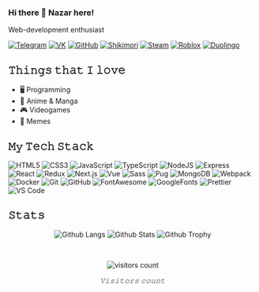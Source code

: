 ### Hi there 👋 Nazar here!

Web-development enthusiast

[![Telegram](https://img.shields.io/badge/-%40ho4yama-%230088cc?style=flat-square&logo=telegram)](https://t.me/ho4yama)
[![VK](https://img.shields.io/badge/-%40hoshiyama-%234C75A3?style=flat-square&logo=vk)](https://vk.com/hoshiyama)
[![GitHub](https://img.shields.io/badge/-%40HoshiyamaSeizen-%2324292e?style=flat-square&logo=github)](https://github.com/HoshiyamaSeizen)
[![Shikimori](https://img.shields.io/badge/-%40HoshiyamaSeizen-%23171a21?style=flat-square&logo=shikimori)](https://shikimori.one/Hoshiyama+Seizen)
[![Steam](https://img.shields.io/badge/-%40seizen-%23171a21?style=flat-square&logo=steam)](https://steamcommunity.com/id/seizen/)
[![Roblox](https://img.shields.io/badge/-%40h0shiyama-%23171515?style=flat-square&logo=roblox)](https://www.roblox.com/users/3020128644/profile)
[![Duolingo](https://img.shields.io/badge/-%40Hoshiyama__Seizen-%23131f24?style=flat-square&logo=duolingo)](https://www.duolingo.com/profile/Hoshiyama_Seizen)

## 𝚃𝚑𝚒𝚗𝚐𝚜 𝚝𝚑𝚊𝚝 𝙸 𝚕𝚘𝚟𝚎

- 🖥️ Programming
- 💢 Anime & Manga
- 🎮 Videogames
- 🐸 Memes

## 𝙼𝚢 𝚃𝚎𝚌𝚑 𝚂𝚝𝚊𝚌𝚔

![HTML5](https://img.shields.io/badge/-HTML5-%23e34c26?style=flat-square&logo=html5&logoColor=white)
![CSS3](https://img.shields.io/badge/-CSS3-%232965f1?style=flat-square&logo=css3&logoColor=white)
![JavaScript](https://img.shields.io/badge/-JavaScript-%23F0DB4F?style=flat-square&logo=javascript&logoColor=%23323330)
![TypeScript](https://img.shields.io/badge/-TypeScript-007ACC?style=flat-square&logo=typescript&logoColor=white)
![NodeJS](https://img.shields.io/badge/-NodeJS-%2368a063?style=flat-square&logo=nodedotjs&logoColor=white)
![Express](https://img.shields.io/badge/-Express-%23393939?style=flat-square&logo=express)
![React](https://img.shields.io/badge/-React-%23222222?style=flat-square&logo=react)
![Redux](https://img.shields.io/badge/-Redux-%23764abc?style=flat-square&logo=redux)
![Next.js](https://img.shields.io/badge/-Next.js-%23030303?style=flat-square&logo=nextdotjs&logoColor=white)
![Vue](https://img.shields.io/badge/-Vue-%2334495E?style=flat-square&logo=vuedotjs)
![Sass](https://img.shields.io/badge/-Sass-%23c69?style=flat-square&logo=sass&logoColor=white)
![Pug](https://img.shields.io/badge/-PUG-%23EFCCA3?style=flat-square&logo=pug&logoColor=%2356332B)
![MongoDB](https://img.shields.io/badge/-MongoDB-%234DB33D?style=flat-square&logo=mongodb&logoColor=white)
![Webpack](https://img.shields.io/badge/-Webpack-%231C78C0?style=flat-square&logo=webpack&logoColor=white)
![Docker](https://img.shields.io/badge/-Docker-%230db7ed?style=flat-square&logo=docker&logoColor=white)
![Git](https://img.shields.io/badge/-Git-%23F1502F?style=flat-square&logo=git&logoColor=white)
![GitHub](https://img.shields.io/badge/-GitHub-%23171515?style=flat-square&logo=github)
![FontAwesome](https://img.shields.io/badge/-Font%20Awesome-%23193154?style=flat-square&logo=fontawesome)
![GoogleFonts](https://img.shields.io/badge/-Google%20Fonts-%23196FE1?style=flat-square&logo=googlefonts&logoColor=white)
![Prettier](https://img.shields.io/badge/-Prettier-%23F7B93E?style=flat-square&logo=prettier&logoColor=ffffff)
![VS Code](https://img.shields.io/badge/-VSCode-%23007ACC?style=flat-square&logo=visual-studio-code)

## 𝚂𝚝𝚊𝚝𝚜

<p align="center">
  <img src="https://github-readme-stats.vercel.app/api/top-langs/?username=HoshiyamaSeizen&hide_langs_below=1&theme=default&line_height=30&layout=compact" alt="Github Langs"/>
  <img src="https://github-readme-stats.vercel.app/api?username=HoshiyamaSeizen&show_icons=true&count_private=true&include_all_commits=true&line_height=20" alt="Github Stats" />
  <img src="https://github-profile-trophy.vercel.app/?username=HoshiyamaSeizen&column=9" alt="Github Trophy" />
</p>

&nbsp;

<p align="center">
  <img src="https://count.ayaya.beauty/get/@HoshiyamaSeizen?theme=gelbooru" alt="visitors count" />
  <p align="center"><i>𝚅𝚒𝚜𝚒𝚝𝚘𝚛𝚜 𝚌𝚘𝚞𝚗𝚝</i></p>
</p>


